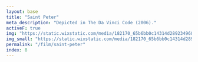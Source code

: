 ```yaml
---
layout: base
title: "Saint Peter"
meta_description: "Depicted in The Da Vinci Code (2006)."
activeF: true
img: "https://static.wixstatic.com/media/182170_65b6bb0c14314d289234968b7b18b66f~mv2.jpg"
img_small: "https://static.wixstatic.com/media/182170_65b6bb0c14314d289234968b7b18b66f~mv2.jpg"
permalink: "/film/saint-peter"
index: 8
---
```

